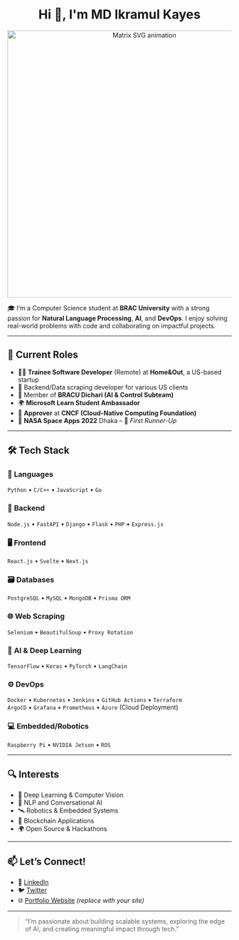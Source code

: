 <h1 align="center">Hi 👋, I'm MD Ikramul Kayes</h1>
<p align="center">
  <img src="https://raw.githubusercontent.com/ikramulkayes/ikramulkayes/main/matrix.svg" alt="Matrix SVG animation" width="600"/>
</p>

🎓 I’m a Computer Science student at **BRAC University** with a strong passion for **Natural Language Processing**, **AI**, and **DevOps**. I enjoy solving real-world problems with code and collaborating on impactful projects.

---

## 💼 Current Roles

- 👨‍💻 **Trainee Software Developer** (Remote) at **Home&Out**, a US-based startup
- 🔧 Backend/Data scraping developer for various US clients
- 🎯 Member of **BRACU Dichari (AI & Control Subteam)**
- 🌍 **Microsoft Learn Student Ambassador**
- 🧠 **Approver** at **CNCF (Cloud-Native Computing Foundation)**
- 🚀 **NASA Space Apps 2022** Dhaka – 🥈 *First Runner-Up*

---

## 🛠️ Tech Stack

### 🔧 **Languages**
`Python` • `C/C++` • `JavaScript` • `Go`

### 🧠 **Backend**
`Node.js` • `FastAPI` • `Django` • `Flask` • `PHP` • `Express.js`

### 🖥️ **Frontend**
`React.js` • `Svelte` • `Next.js`

### 🗃️ **Databases**
`PostgreSQL` • `MySQL` • `MongoDB` • `Prisma ORM`

### 🌐 **Web Scraping**
`Selenium` • `BeautifulSoup` • `Proxy Rotation`

### 🤖 **AI & Deep Learning**
`TensorFlow` • `Keras` • `PyTorch` • `LangChain`

### ⚙️ **DevOps**
`Docker` • `Kubernetes` • `Jenkins` • `GitHub Actions` • `Terraform`  
`ArgoCD` • `Grafana` • `Prometheus` • `Azure` (Cloud Deployment)

### 💻 **Embedded/Robotics**
`Raspberry Pi` • `NVIDIA Jetson` • `ROS`

---

## 🔍 Interests

- 🤖 Deep Learning & Computer Vision
- 🤝 NLP and Conversational AI
- 🛰️ Robotics & Embedded Systems
- 🔐 Blockchain Applications
- 🌍 Open Source & Hackathons

---

## 📫 Let’s Connect!

- 🔗 [LinkedIn](https://www.linkedin.com/in/ikramulkayes/)  
- 🐦 [Twitter](https://twitter.com/ikramulkayes)  
- 🌐 [Portfolio Website](https://yourwebsite.com) *(replace with your site)*

---

> “I’m passionate about building scalable systems, exploring the edge of AI, and creating meaningful impact through tech.”
